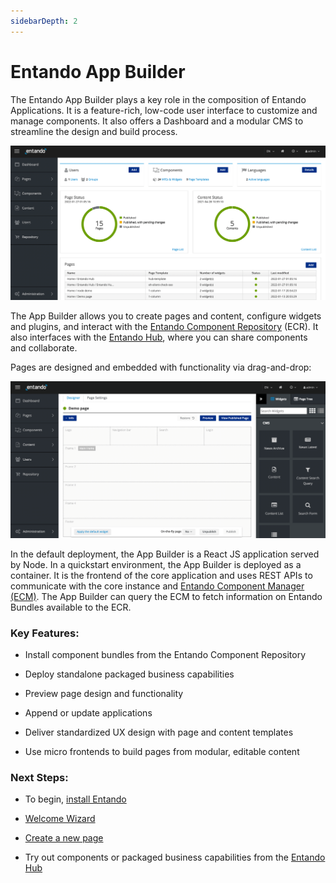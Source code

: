 ```yaml
---
sidebarDepth: 2
---
```


# Entando App Builder

The Entando App Builder plays a key role in the composition of Entando Applications. It is a feature-rich, low-code user interface to customize and manage components. It also offers a Dashboard and a modular CMS to streamline the design and build process. 

![app-builder](./img/app-builder.png)

The App Builder allows you to create pages and content, configure widgets and plugins, and interact with the [Entando Component Repository](ecr-overview.md) (ECR). It also interfaces with the [Entando Hub](https://hub.entando.com), where you can share components and collaborate. 

Pages are designed and embedded with functionality via drag-and-drop:

![page-design](./img/page-design.png)

In the default deployment, the App Builder is a React JS application served by Node. In a quickstart environment, the App Builder is deployed as a container. It is the frontend of the core application and uses REST APIs to communicate with the core instance and [Entando Component Manager (ECM)](ecm-overview.md). The App Builder can query the ECM to fetch information on Entando Bundles available to the ECR.

### Key Features:


* Install component bundles from the Entando Component Repository

* Deploy standalone packaged business capabilities

* Preview page design and functionality

* Append or update applications

* Deliver standardized UX design with page and content templates 

* Use micro frontends to build pages from modular, editable content


### Next Steps:

* To begin, [install Entando](../getting-started/README.md#automatic-install)

* [Welcome Wizard](./welcome-wizard.md)

* [Create a new page](../../tutorials/compose/page-management.md)

* Try out components or packaged business capabilities from the [Entando Hub](https://hub.entando.com)
